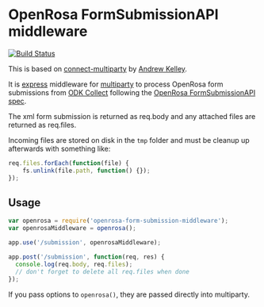 # OpenRosa FormSubmissionAPI middleware

[![Build Status](https://travis-ci.org/digidem/openrosa-form-submission-middleware.svg?branch=master)](https://travis-ci.org/digidem/openrosa-form-submission-middleware)

This is based on 
[connect-multiparty](https://github.com/andrewrk/connect-multiparty) by 
[Andrew Kelley](https://github.com/andrewrk/). 

It is [express](http://expressjs.com/) middleware for [multiparty](https://github.com/andrewrk/node-multiparty/) to process OpenRosa form submissions from [ODK Collect](https://opendatakit.org/use/collect/) following the [OpenRosa FormSubmissionAPI spec](https://bitbucket.org/javarosa/javarosa/wiki/FormSubmissionAPI).

The xml form submission is returned as req.body and any attached files are returned as req.files.

Incoming files are stored on disk in the `tmp` folder and must be cleanup up afterwards with something like:

```js
req.files.forEach(function(file) {
    fs.unlink(file.path, function() {});
});
```

## Usage

```js
var openrosa = require('openrosa-form-submission-middleware');
var openrosaMiddleware = openrosa();

app.use('/submission', openrosaMiddleware);

app.post('/submission', function(req, res) {
  console.log(req.body, req.files);
  // don't forget to delete all req.files when done
});
```

If you pass options to `openrosa()`, they are passed directly into
multiparty.
